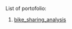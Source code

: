 List of portofolio:
1. [bike_sharing_analysis](https://github.com/yandiher/yandiher.github.io/blob/master/bike_sharing_analysis.html)
